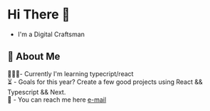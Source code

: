 # Hi There 👋

- I'm a Digital Craftsman

## 👀 About Me

 👨🏻‍💻- Currently I'm learning typecript/react  
 ⏳ - Goals for this year? Create a few good projects using React && Typescript && Next.  
 📧 - You can reach me here [e-mail](mailto:mateusz4k@outlook.com)
